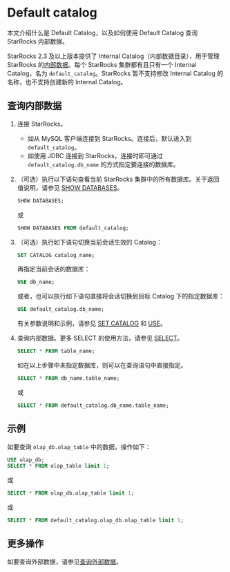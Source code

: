 # Default catalog

本文介绍什么是 Default Catalog，以及如何使用 Default Catalog 查询 StarRocks 内部数据。

StarRocks 2.3 及以上版本提供了 Internal Catalog（内部数据目录），用于管理 StarRocks 的[内部数据](../catalog/catalog_overview.md#基本概念)。每个 StarRocks 集群都有且只有一个 Internal Catalog，名为 `default_catalog`。StarRocks 暂不支持修改 Internal Catalog 的名称，也不支持创建新的 Internal Catalog。

## 查询内部数据

1. 连接 StarRocks。
   - 如从 MySQL 客户端连接到 StarRocks。连接后，默认进入到 `default_catalog`。
   - 如使用 JDBC 连接到 StarRocks，连接时即可通过 `default_catalog.db_name` 的方式指定要连接的数据库。
2. （可选）执行以下语句查看当前 StarRocks 集群中的所有数据库。关于返回值说明，请参见 [SHOW DATABASES](/sql-reference/sql-statements/data-manipulation/SHOW%20DATABASES.md)。

    ```SQL
    SHOW DATABASES;
    ```

    或

    ```SQL
    SHOW DATABASES FROM default_catalog;
    ```

3. （可选）执行如下语句切换当前会话生效的 Catalog：

    ```SQL
    SET CATALOG catalog_name;
    ```

    再指定当前会话的数据库：

    ```SQL
    USE db_name;
    ```

    或者，也可以执行如下语句直接将会话切换到目标 Catalog 下的指定数据库：

    ```SQL
    USE default_catalog.db_name;
    ```

    有关参数说明和示例，请参见 [SET CATALOG](../../sql-reference/sql-statements/data-definition/SET%20CATALOG.md) 和 [USE](../../sql-reference/sql-statements/data-definition/USE.md)。

4. 查询内部数据。更多 SELECT 的使用方法，请参见 [SELECT](/sql-reference/sql-statements/data-manipulation/SELECT.md)。

    ```SQL
    SELECT * FROM table_name;
    ```

    如在以上步骤中未指定数据库，则可以在查询语句中直接指定。

    ```SQL
    SELECT * FROM db_name.table_name;
    ```

    或

    ```SQL
    SELECT * FROM default_catalog.db_name.table_name;
    ```

## 示例

如要查询 `olap_db.olap_table` 中的数据，操作如下：

 ```SQL
USE olap_db;
SELECT * FROM olap_table limit 1;
```

或

```SQL
SELECT * FROM olap_db.olap_table limit 1;   
```

或

```SQL
SELECT * FROM default_catalog.olap_db.olap_table limit 1;
```

## 更多操作

如要查询外部数据，请参见[查询外部数据](/data_source/catalog/query_external_data.md)。
